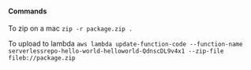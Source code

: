 #### Commands

To zip on a mac
`zip -r package.zip .`


To upload to lambda
`aws lambda update-function-code --function-name serverlessrepo-hello-world-helloworld-QdnscDL9v4x1 --zip-file fileb://package.zip`

